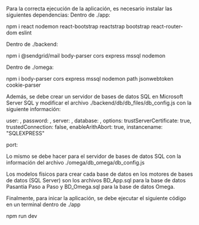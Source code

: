 Para la correcta ejecución de la aplicación, es necesario instalar las siguientes dependencias:
Dentro de ./app:

npm i react nodemon react-bootstrap reactstrap bootstrap react-router-dom eslint

Dentro de ./backend:

npm i @sendgrid/mail body-parser cors express mssql nodemon

Dentro de ./omega:

npm i body-parser cors express mssql nodemon path jsonwebtoken cookie-parser

Además, se debe crear un servidor de bases de datos SQL en Microsoft Server SQL y modificar el archivo ./backend/db/db_files/db_config.js con la siguiente información:

user: ,
password: ,
server: ,
database: ,
options:
    trustServerCertificate: true,
    trustedConnection: false,
    enableArithAbort: true,
instancename: "SQLEXPRESS"

port: 

Lo mismo se debe hacer para el servidor de bases de datos SQL con la información del archivo ./omega/db_omega/db_config.js

Los modelos físicos para crear cada base de datos en los motores de bases de datos (SQL Server) son los archivos BD_App.sql para la base de datos Pasantia Paso a Paso y BD_Omega.sql para la base de datos Omega.

Finalmente, para inicar la aplicación, se debe ejecutar el siguiente código en un terminal dentro de ./app

npm run dev